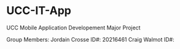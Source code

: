# UCC-IT-App
UCC Mobile Application Developement Major Project

Group Members:
Jordain Crosse ID#: 20216461
Craig Walmot ID#: 
